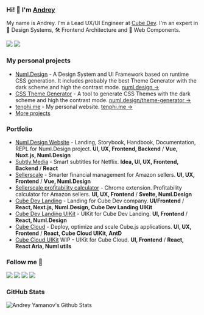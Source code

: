### Hi! 👋 I'm [Andrey](https://tenphi.me)

My name is Andrey. I'm a Lead UX/UI Engineer at [Cube Dev](https://cube.dev).
I'm an expert in 🌈 Design Systems, 🛠 Frontend Architecture and 🚀 Web Components.

[![](https://komarev.com/ghpvc/?username=tenphi&color=blue&label=Profile%20Views)](https://github.com/tenphi)
[![](https://img.shields.io/github/followers/tenphi?label=GitHub%20Followers)](https://github.com/tenphi)

### My personal projects

- [Numl.Design](https://github.com/numldesign/numl) - A Design System and UI Framework based on runtime CSS generation. It includes probably the best Theme Generator with the dark scheme and high the contrast mode. [numl.design →](https://numl.design)
- [CSS Theme Generator](https://github.com/numldesign/theme-generator) - A tool to generate CSS Themes with the dark scheme and high the contrast mode. [numl.design/theme-generator →](https://numl.design/theme-generator)
- [tenphi.me](https://github.com/tenphi/tenphi.me) - My personal website. [tenphi.me →](https://tenphi.me)
- [More projects](https://github.com/tenphi?tab=repositories)

### Portfolio

- [Numl.Design Website](https://numl.design) - Landing, Storybook, Handbook, Documentation, REPL for Numl.Design project. **UI, UX, Frontend, Backend** / **Vue, Nuxt.js, Numl.Design**
- [Subtly.Media](https://subtly.media) - Smart subtitles for Netflix. **Idea, UI, UX, Frontend, Backend** / **React**
- [Sellerscale](https://sellerscale.com) - Smarter financial management for Amazon sellers. **UI, UX, Frontend** / **Vue, Numl.Design**
- [Sellerscale profitability calculator](https://chrome.google.com/webstore/detail/sellerscale-profitability/jfdcmkcpbmiddlfkbifgjfngdckbajfl) - Chrome extension. Profitability calculator for Amazon sellers. **UI, UX, Frontend** / **Svelte, Numl.Design**
- [Cube Dev Landing](https://cube.dev) - Landing for Cube Dev company. **UI/Frontend** / **React, Next.js, Numl.Design, Cube Dev Landing UIKit**
- [Cube Dev Landing UIKit](https://cubejs-uikit.vercel.app/) - UIKit for Cube Dev Landing. **UI, Frontend** / **React, Numl.Design**
- [Cube Cloud](https://cubecloud.dev) - Deploy, optimize and scale Cube.js applications. **UI, UX, Frontend** / **React, Cube Cloud UIKit, AntD**
- [Cube Cloud UIKit](https://cube-uikit-storybook.netlify.app/) WIP - UIKit for Cube Cloud. **UI, Frontend** / **React, React Aria, Numl utils**

### Follow me 👋

[![](https://img.shields.io/badge/twitter-%230077B5.svg?&style=for-the-badge&logo=twitter&logoColor=white&color=1DA1F2)](https://twitter.com/tenphi) 
[![](https://img.shields.io/badge/linkedin-%230077B5.svg?&style=for-the-badge&logo=linkedin&logoColor=white&color=0077B5)](https://linkedin.com/in/tenphi/)
[![](https://img.shields.io/badge/instagram-%230077B5.svg?&style=for-the-badge&logo=instagram&logoColor=white&color=C13584)](https://instagram.com/tenphi/)
[![](https://img.shields.io/badge/facebook-%230077B5.svg?&style=for-the-badge&logo=facebook&logoColor=white&color=4267B2)](https://facebook.com/tenphi/)

### GitHub Stats

![Andrey Yamanov's Github Stats](https://github-readme-stats.vercel.app/api?username=tenphi&theme=dark)

<!--
**tenphi/tenphi** is a ✨ _special_ ✨ repository because its `README.md` (this file) appears on your GitHub profile.

Here are some ideas to get you started:

- 🔭 I’m currently working on ...
- 🌱 I’m currently learning ...
- 👯 I’m looking to collaborate on ...
- 🤔 I’m looking for help with ...
- 💬 Ask me about ...
- 📫 How to reach me: ...
- 😄 Pronouns: ...
- ⚡ Fun fact: ...
-->
